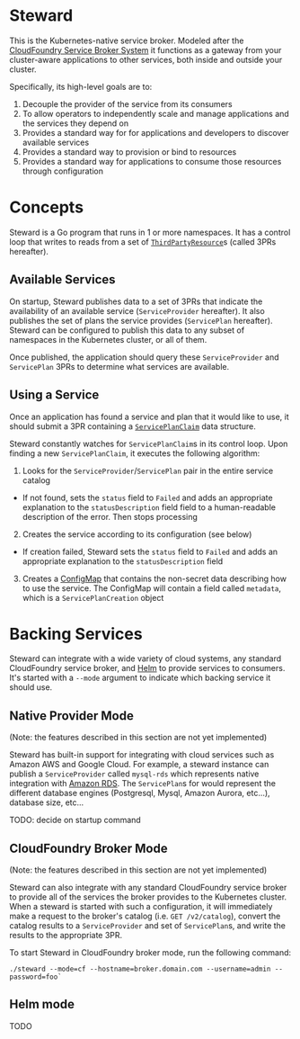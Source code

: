 # Steward

This is the Kubernetes-native service broker. Modeled after the [CloudFoundry Service Broker System][cfbroker]
it functions as a gateway from your cluster-aware applications to other services, both inside and outside your cluster.

Specifically, its high-level goals are to:

1. Decouple the provider of the service from its consumers
2. To allow operators to independently scale and manage applications and the services they depend on
3. Provides a standard way for for applications and developers to discover available services
4. Provides a standard way to provision or bind to resources
5. Provides a standard way for applications to consume those resources through configuration

# Concepts

Steward is a Go program that runs in 1 or more namespaces. It has a control loop that writes to
reads from a set of [`ThirdPartyResource`][3pr]s
(called 3PRs hereafter).

## Available Services

On startup, Steward publishes data to a set of 3PRs that indicate the availability of an available service
(`ServiceProvider` hereafter). It also publishes the set of plans the service provides (`ServicePlan` hereafter).
Steward can be configured to publish this data to any subset of namespaces in the Kubernetes cluster, or all of them.

Once published, the application should query these `ServiceProvider` and `ServicePlan` 3PRs to determine what
services are available.

## Using a Service

Once an application has found a service and plan that it would like to use, it should submit a 3PR containing
a [`ServicePlanClaim`](./DATA_STRUCTURES.md) data structure.

Steward constantly watches for `ServicePlanClaim`s in its control loop. Upon finding a new `ServicePlanClaim`,
it executes the following algorithm:

1. Looks for the `ServiceProvider`/`ServicePlan` pair in the entire service catalog
  - If not found, sets the `status` field to `Failed` and adds an appropriate explanation to the `statusDescription` field
    field to a human-readable description of the error. Then stops processing
2. Creates the service according to its configuration (see below)
  - If creation failed, Steward sets the `status` field to `Failed` and adds an appropriate explanation to the `statusDescription` field
3. Creates a [ConfigMap][configMap] that contains the non-secret data describing how to use the service. The ConfigMap will contain a field called `metadata`, which is a `ServicePlanCreation` object

# Backing Services

Steward can integrate with a wide variety of cloud systems, any standard CloudFoundry service broker,
and [Helm](https://github.com/kubernetes/helm) to provide services to consumers. It's started with a `--mode` argument to indicate which backing service it should use.

## Native Provider Mode

(Note: the features described in this section are not yet implemented)

Steward has built-in support for integrating with cloud services such as Amazon AWS and Google Cloud.
For example, a steward instance can publish a `ServiceProvider` called `mysql-rds` which represents
native integration with [Amazon RDS][rds].
The `ServicePlan`s for would represent the different database engines (Postgresql, Mysql, Amazon
Aurora, etc...), database size, etc...

TODO: decide on startup command

## CloudFoundry Broker Mode

(Note: the features described in this section are not yet implemented)

Steward can also integrate with any standard CloudFoundry service broker to provide all of the services
the broker provides to the Kubernetes cluster. When a steward is started with such a configuration,
it will immediately make a request to the broker's catalog (i.e. `GET /v2/catalog`), convert the
catalog results to a `ServiceProvider` and set of `ServicePlan`s, and write the results to the
appropriate 3PR.

To start Steward in CloudFoundry broker mode, run the following command:

```console
./steward --mode=cf --hostname=broker.domain.com --username=admin --password=foo`
```

## Helm mode

TODO

[cfbroker]: https://docs.cloudfoundry.org/services/overview.html
[3pr]: https://github.com/kubernetes/kubernetes/blob/master/docs/design/extending-api.md
[rds]: https://aws.amazon.com/rds
[configMap]: http://kubernetes.io/docs/user-guide/configmap/
